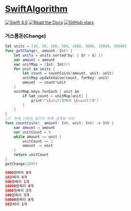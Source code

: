 # [SwiftAlgorithm](https://github.com/pikachu987/SwiftAlgorithm "SwiftAlgorithm")

[![Swift 4.0](https://img.shields.io/badge/Swift-4.0-orange.svg?style=flat)](https://developer.apple.com/swift/)
[![Read the Docs](https://img.shields.io/readthedocs/pip.svg)](https://github.com/pikachu987/SwiftAlgorithm)
[![GitHub stars](https://img.shields.io/github/stars/badges/shields.svg?style=social&label=Stars)](https://github.com/pikachu987/SwiftAlgorithm/stargazers)

### 거스름돈(Change)

```swift
let units = [10, 50, 100, 500, 1000, 5000, 10000, 50000]
func getChange(_ amount: Int) {
    let units = units.sorted(by: { $0 > $1 })
    var amount = amount
    var unitMap = [Int: Int]()
    for unit in units {
        let count = countCoins(amount, unit: unit)
        unitMap.updateValue(count, forKey: unit)
        amount -= count*unit
    }
    unitMap.keys.forEach { unit in
        if let count = unitMap[unit] {
            print("\(unit)원짜리 \(count)개")
        }
    }
}
/// 현재 단위의 동전과 현재 금액을 비교
func countCoins(_ amount: Int, unit: Int) -> Int {
    var amount = amount
    var unitCount = 0
    while amount >= unit {
        unitCount += 1
        amount -= unit
    }
    return unitCount
}
getChange(2890)
```
```swift
5000원짜리 0개
10원짜리 4개
500원짜리 1개
10000원짜리 0개
1000원짜리 2개
100원짜리 3개
50000원짜리 0개
50원짜리 1개
```
